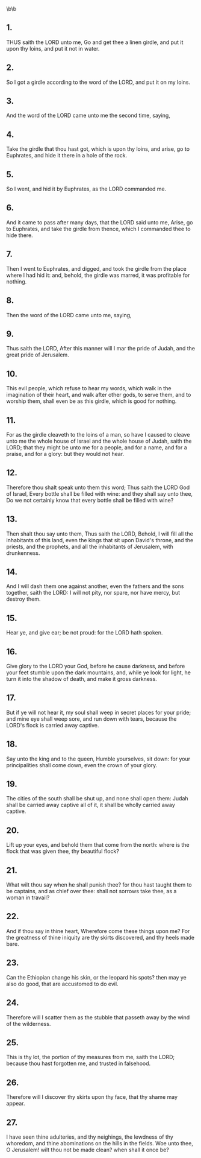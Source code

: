 \b\b
## 1.
THUS saith the LORD unto me, Go and get thee a linen girdle, and put it upon thy loins, and put it not in water.
## 2.
So I got a girdle according to the word of the LORD, and put it on my loins.
## 3.
And the word of the LORD came unto me the second time, saying,
## 4.
Take the girdle that thou hast got, which is upon thy loins, and arise, go to Euphrates, and hide it there in a hole of the rock.
## 5.
So I went, and hid it by Euphrates, as the LORD commanded me.
## 6.
And it came to pass after many days, that the LORD said unto me, Arise, go to Euphrates, and take the girdle from thence, which I commanded thee to hide there.
## 7.
Then I went to Euphrates, and digged, and took the girdle from the place where I had hid it: and, behold, the girdle was marred, it was profitable for nothing.
## 8.
Then the word of the LORD came unto me, saying,
## 9.
Thus saith the LORD, After this manner will I mar the pride of Judah, and the great pride of Jerusalem.
## 10.
This evil people, which refuse to hear my words, which walk in the imagination of their heart, and walk after other gods, to serve them, and to worship them, shall even be as this girdle, which is good for nothing.
## 11.
For as the girdle cleaveth to the loins of a man, so have I caused to cleave unto me the whole house of Israel and the whole house of Judah, saith the LORD; that they might be unto me for a people, and for a name, and for a praise, and for a glory: but they would not hear.
## 12.
Therefore thou shalt speak unto them this word; Thus saith the LORD God of Israel, Every bottle shall be filled with wine: and they shall say unto thee, Do we not certainly know that every bottle shall be filled with wine?
## 13.
Then shalt thou say unto them, Thus saith the LORD, Behold, I will fill all the inhabitants of this land, even the kings that sit upon David's throne, and the priests, and the prophets, and all the inhabitants of Jerusalem, with drunkenness.
## 14.
And I will dash them one against another, even the fathers and the sons together, saith the LORD: I will not pity, nor spare, nor have mercy, but destroy them.
## 15.
Hear ye, and give ear; be not proud: for the LORD hath spoken.
## 16.
Give glory to the LORD your God, before he cause darkness, and before your feet stumble upon the dark mountains, and, while ye look for light, he turn it into the shadow of death, and make it gross darkness.
## 17.
But if ye will not hear it, my soul shall weep in secret places for your pride; and mine eye shall weep sore, and run down with tears, because the LORD's flock is carried away captive.
## 18.
Say unto the king and to the queen, Humble yourselves, sit down: for your principalities shall come down, even the crown of your glory.
## 19.
The cities of the south shall be shut up, and none shall open them: Judah shall be carried away captive all of it, it shall be wholly carried away captive.
## 20.
Lift up your eyes, and behold them that come from the north: where is the flock that was given thee, thy beautiful flock?
## 21.
What wilt thou say when he shall punish thee?  for thou hast taught them to be captains, and as chief over thee: shall not sorrows take thee, as a woman in travail?
## 22.
And if thou say in thine heart, Wherefore come these things upon me?  For the greatness of thine iniquity are thy skirts discovered, and thy heels made bare.
## 23.
Can the Ethiopian change his skin, or the leopard his spots?  then may ye also do good, that are accustomed to do evil.
## 24.
Therefore will I scatter them as the stubble that passeth away by the wind of the wilderness.
## 25.
This is thy lot, the portion of thy measures from me, saith the LORD; because thou hast forgotten me, and trusted in falsehood.
## 26.
Therefore will I discover thy skirts upon thy face, that thy shame may appear.
## 27.
I have seen thine adulteries, and thy neighings, the lewdness of thy whoredom, and thine abominations on the hills in the fields.  Woe unto thee, O Jerusalem!  wilt thou not be made clean?  when shall it once be?
